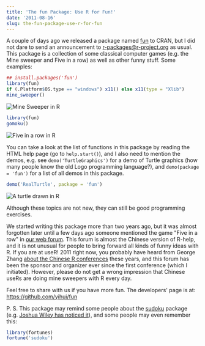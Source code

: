```yaml
---
title: 'The fun Package: Use R for Fun!'
date: '2011-08-16'
slug: the-fun-package-use-r-for-fun
---
```


A couple of days ago we released a package named [fun](http://cran.r-project.org/package=fun) to CRAN, but I did not dare to send an announcement to r-packages@r-project.org as usual. This package is a collection of some classical computer games (e.g. the Mine sweeper and Five in a row) as well as other funny stuff. Some examples:

```r 
## install.packages('fun')
library(fun)
if (.Platform$OS.type == "windows") x11() else x11(type = "Xlib")
mine_sweeper()
```

![Mine Sweeper in R](https://db.yihui.name/imgur/U4oAT.png)

```r 
library(fun)
gomoku()
```

![Five in a row in R](https://db.yihui.name/imgur/8jcQl.png)

You can take a look at the list of functions in this package by reading the HTML help page (go to `help.start()`), and I also need to mention the demos, e.g. see `demo('TurtleGraphics')` for a demo of Turtle graphics (how many people know the old Logo programming language?), and `demo(package = 'fun')` for a list of all demos in this package.

```r 
demo('RealTurtle', package = 'fun')
```

![A turtle drawn in R](https://db.yihui.name/imgur/oWdOu.png)

Although these topics are not new, they can still be good programming exercises.

We started writing this package more than two years ago, but it was almost forgotten later until a few days ago someone mentioned the game "Five in a row" in [our web forum](http://cos.name/cn/). This forum is almost the Chinese version of R-help, and it is not unusual for people to bring forward all kinds of funny ideas with R. If you are at useR! 2011 right now, you probably have heard from George Zhang [about the Chinese R conferences](http://www.warwick.ac.uk/statsdept/useR-2011/schedule/LIGHTNING.HTML) these years, and this forum has been the sponsor and organizer ever since the first conference (which I initiated). However, please do not get a wrong impression that Chinese useRs are doing mine sweepers with R every day.

Feel free to share with us if you have more fun. The developers' page is at: <https://github.com/yihui/fun>

P. S. This package may remind some people about the [sudoku](http://cran.r-project.org/package=sudoku) package (e.g. [Joshua Wiley has noticed it](https://plus.google.com/109653178371807724268/posts/eGKq27aqK5b)), and some people may even remember this:

```r 
library(fortunes)
fortune('sudoku')
```

